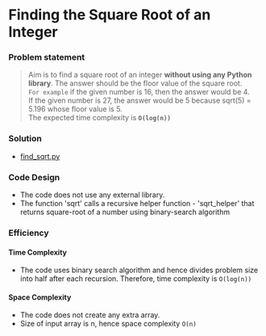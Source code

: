 # Finding the Square Root of an Integer

### Problem statement

> Aim is to find a square root of an integer **without using any Python library**. The answer should be the floor value of the square root.<br />
> `For example` if the given number is 16, then the answer would be 4.<br />
> If the given number is 27, the answer would be 5 because sqrt(5) = 5.196 whose floor value is 5.<br />
> The expected time complexity is **`O(log(n))`**<br />

### Solution

- [find_sqrt.py](https://github.com/jitendrabhamare/Problems-vs-Algorithms/blob/master/find_sqrt.py)

### Code Design

- The code does not use any external library.
- The function 'sqrt' calls a recursive helper function - 'sqrt\_helper' that returns square-root of a number using binary-search algorithm


### Efficiency

#### Time Complexity
- The code uses binary search algorithm and hence divides problem size into half after each recursion. Therefore, time complexity is `O(log(n))`

#### Space Complexity
- The code does not create any extra array. 
- Size of input array is n, hence space complexity `O(n)`


